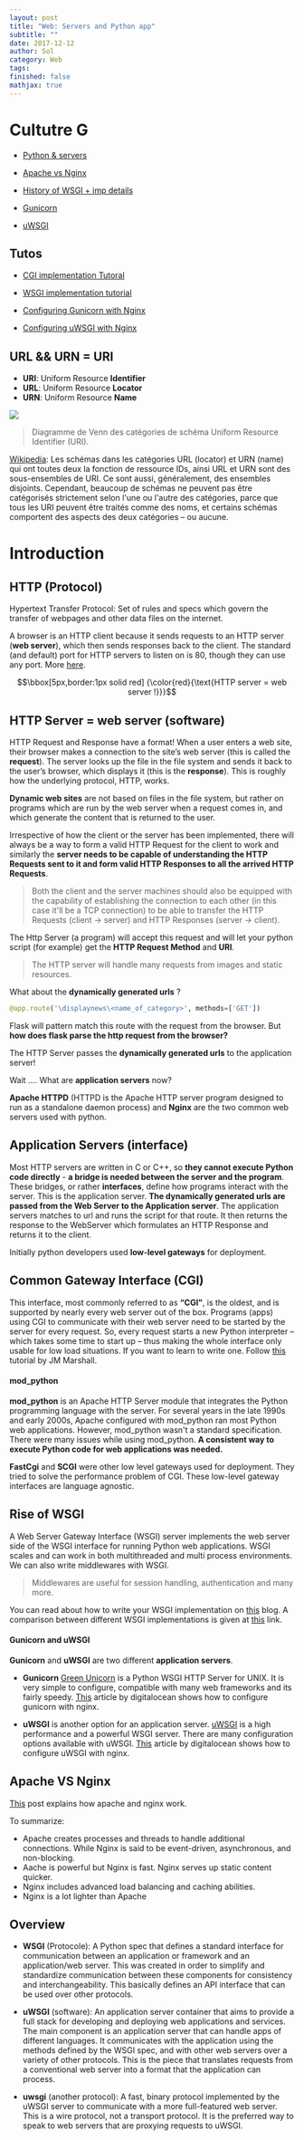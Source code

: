 ```yaml
---
layout: post
title: "Web: Servers and Python app"
subtitle: ""
date: 2017-12-12
author: Sol
category: Web
tags: 
finished: false
mathjax: true
---
```


# Cultutre G

* [Python & servers](https://www.airpair.com/python/posts/python-servers)

* [Apache vs Nginx](https://www.digitalocean.com/community/tutorials/apache-vs-nginx-practical-considerations)

* [History of WSGI + imp details](https://www.digitalocean.com/community/tutorials/a-comparison-of-web-servers-for-python-based-web-applications)

* [Gunicorn](http://gunicorn-docs.readthedocs.io/en/latest/)
* [uWSGI](https://uwsgi-docs.readthedocs.io/en/latest/)


## Tutos

* [CGI implementation Tutoral](http://www.jmarshall.com/easy/cgi/)

* [WSGI implementation tutorial](http://lucumr.pocoo.org/2007/5/21/getting-started-with-wsgi/)

* [Configuring Gunicorn with Nginx](https://www.digitalocean.com/community/tutorials/how-to-deploy-python-wsgi-apps-using-gunicorn-http-server-behind-nginx)

* [Configuring uWSGI with Nginx](https://www.digitalocean.com/community/tutorials/how-to-deploy-python-wsgi-applications-using-uwsgi-web-server-with-nginx)

## URL && URN = URI

* **URI**: Uniform Resource **Identifier**
* **URL**: Uniform Resource **Locator**
* **URN**: Uniform Resource **Name**

![](https://upload.wikimedia.org/wikipedia/commons/thumb/d/dd/URI_Venn_Diagram.png/270px-URI_Venn_Diagram.png)
>Diagramme de Venn des catégories de schéma Uniform Resource Identifier (URI). 

[Wikipedia](https://fr.wikipedia.org/wiki/Uniform_Resource_Identifier): Les schémas dans les catégories URL (locator) et URN (name) qui ont toutes deux la fonction de ressource IDs, ainsi URL et URN sont des sous-ensembles de URI. Ce sont aussi, généralement, des ensembles disjoints. Cependant, beaucoup de schémas ne peuvent pas être catégorisés strictement selon l'une ou l'autre des catégories, parce que tous les URI peuvent être traités comme des noms, et certains schémas comportent des aspects des deux catégories – ou aucune.

# Introduction


## HTTP (Protocol)
Hypertext Transfer Protocol: Set of rules and specs which govern the transfer of webpages and other data files on the internet.

A browser is an HTTP client because it sends requests to an HTTP server (**web server**), which then sends responses back to the client. The standard (and default) port for HTTP servers to listen on is 80, though they can use any port. More [here](http://geekexplains.blogspot.ch/2008/06/whats-http-explain-http-request-and.html).


$$\bbox[5px,border:1px solid red] {\color{red}{\text{HTTP server = web server !}}}$$


## HTTP Server = web server (software)
HTTP Request and Response have a format! When a user enters a web site, their browser makes a connection to the site’s web server (this is called the **request**). The server looks up the file in the file system and sends it back to the user’s browser, which displays it (this is the **response**). This is roughly how the underlying protocol, HTTP, works.

**Dynamic web sites** are not based on files in the file system, but rather on programs which are run by the web server when a request comes in, and which generate the content that is returned to the user. 

Irrespective of how the client or the server has been implemented, there will always be a way to form a valid HTTP Request for the client to work and similarly the **server needs to be capable of understanding the HTTP Requests sent to it and form valid HTTP Responses to all the arrived HTTP Requests**. 

>Both the client and the server machines should also be equipped with the capability of establishing the connection to each other (in this case it'll be a TCP connection) to be able to transfer the HTTP Requests (client -> server) and HTTP Responses (server -> client).

The Http Server (a program) will accept this request and will let your python script (for example) get the **HTTP Request Method** and **URI**. 

>The HTTP server will handle many requests from images and static resources. 

What about the **dynamically generated urls** ?

```py
@app.route('\displaynews\<name_of_category>', methods=['GET'])
```

Flask will pattern match this route with the request from the browser. But **how does flask parse the http request from the browser?** 

The HTTP Server passes the **dynamically generated urls** to the application server! 

Wait .... What are **application servers** now?


**Apache HTTPD** (HTTPD is the Apache HTTP server program designed to run as a standalone daemon process) and **Nginx** are the two common web servers used with python.


## Application Servers (interface)
Most HTTP servers are written in C or C++, so **they cannot execute Python code directly** - **a bridge is needed between the server and the program**. These bridges, or rather **interfaces**, define how programs interact with the server. This is the application server. **The dynamically generated urls are passed from the Web Server to the Application server**. The application servers matches to url and runs the script for that route. It then returns the response to the WebServer which formulates an HTTP Response and returns it to the client.

Initially python developers used **low-level gateways** for deployment.

## Common Gateway Interface (CGI)
This interface, most commonly referred to as **“CGI”**, is the oldest, and is supported by nearly every web server out of the box. Programs (apps) using CGI to communicate with their web server need to be started by the server for every request. So, every request starts a new Python interpreter – which takes some time to start up – thus making the whole interface only usable for low load situations.
If you want to learn to write one. Follow [this](http://www.jmarshall.com/easy/cgi/) tutorial by JM Marshall.

#### mod_python 
**mod\_python** is an Apache HTTP Server module that integrates the Python programming language with the server. For several years in the late 1990s and early 2000s, Apache configured with mod\_python ran most Python web applications. However, mod\_python wasn't a standard specification. There were many issues while using mod_python. **A consistent way to execute Python code for web applications was needed.**

**FastCgi** and **SCGI** were other low level gateways used for deployment. They tried to solve the performance problem of CGI.
These low-level gateway interfaces are language agnostic.

## Rise of WSGI 
A Web Server Gateway Interface (WSGI) server implements the web server side of the WSGI interface for running Python web applications. WSGI scales and can work in both multithreaded and multi process environments. We can also write middlewares with WSGI. 

>Middlewares are useful for session handling, authentication and many more.

You can read about how to write your WSGI implementation on [this](http://lucumr.pocoo.org/2007/5/21/getting-started-with-wsgi/) blog. A comparison between different WSGI implementations is given at [this](https://www.digitalocean.com/community/tutorials/a-comparison-of-web-servers-for-python-based-web-applications) link.


#### Gunicorn and uWSGI 
**Gunicorn** and **uWSGI** are two different **application servers**.

* **Gunicorn** [Green Unicorn](http://gunicorn-docs.readthedocs.io/en/latest/) is a Python WSGI HTTP Server for UNIX. It is very simple to configure, compatible with many web frameworks and its fairly speedy. [This](https://www.digitalocean.com/community/tutorials/how-to-deploy-python-wsgi-apps-using-gunicorn-http-server-behind-nginx) article by digitalocean shows how to configure gunicorn with nginx.


* **uWSGI** is another option for an application server. [uWSGI](https://uwsgi-docs.readthedocs.io/en/latest/) is a high performance and a powerful WSGI server. There are many configuration options available with uWSGI. [This](https://www.digitalocean.com/community/tutorials/how-to-deploy-python-wsgi-applications-using-uwsgi-web-server-with-nginx) article by digitalocean shows how to configure uWSGI with nginx.

## Apache VS Nginx
[This](https://anturis.com/blog/nginx-vs-apache/) post explains how apache and nginx work.


To summarize:

* Apache creates processes and threads to handle additional connections. While Nginx is said to be event-driven, asynchronous, and non-blocking.
* Aache is powerful but Nginx is fast. Nginx serves up static content quicker.
* Nginx includes advanced load balancing and caching abilities.
* Nginx is a lot lighter than Apache

## Overview

* **WSGI** (Protocole): A Python spec that defines a standard interface for communication between an application or framework and an application/web server. This was created in order to simplify and standardize communication between these components for consistency and interchangeability. This basically defines an API interface that can be used over other protocols.

* **uWSGI** (software): An application server container that aims to provide a full stack for developing and deploying web applications and services. The main component is an application server that can handle apps of different languages. It communicates with the application using the methods defined by the WSGI spec, and with other web servers over a variety of other protocols. This is the piece that translates requests from a conventional web server into a format that the application can process.

* **uwsgi** (another protocol): A fast, binary protocol implemented by the uWSGI server to communicate with a more full-featured web server. This is a wire protocol, not a transport protocol. It is the preferred way to speak to web servers that are proxying requests to uWSGI.